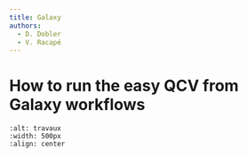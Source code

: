 ```yaml
---
title: Galaxy
authors:
  - D. Dobler
  - V. Racapé
---
```


# How to run the easy QCV from Galaxy workflows

```{image}  https://github.com/fair-ease/book-ocean-bgc/blob/vracape/embedded-ressources/sign-2408065_1280.png
:alt: travaux
:width: 500px
:align: center
```